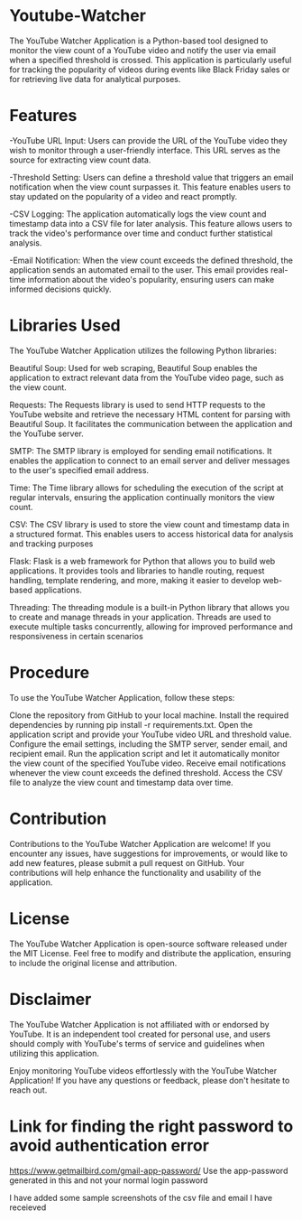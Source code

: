 # Youtube-Watcher
The YouTube Watcher Application is a Python-based tool designed to monitor the view count of a YouTube video and notify the user via email when a specified threshold is crossed. This application is particularly useful for tracking the popularity of videos during events like Black Friday sales or for retrieving live data for analytical purposes.
# Features
-YouTube URL Input: Users can provide the URL of the YouTube video they wish to monitor through a user-friendly interface. This URL serves as the source for extracting view count data.

-Threshold Setting: Users can define a threshold value that triggers an email notification when the view count surpasses it. This feature enables users to stay updated on the popularity of a video and react promptly.

-CSV Logging: The application automatically logs the view count and timestamp data into a CSV file for later analysis. This feature allows users to track the video's performance over time and conduct further statistical analysis.

-Email Notification: When the view count exceeds the defined threshold, the application sends an automated email to the user. This email provides real-time information about the video's popularity, ensuring users can make informed decisions quickly.

# Libraries Used
The YouTube Watcher Application utilizes the following Python libraries:

Beautiful Soup: Used for web scraping, Beautiful Soup enables the application to extract relevant data from the YouTube video page, such as the view count.

Requests: The Requests library is used to send HTTP requests to the YouTube website and retrieve the necessary HTML content for parsing with Beautiful Soup. It facilitates the communication between the application and the YouTube server.

SMTP: The SMTP library is employed for sending email notifications. It enables the application to connect to an email server and deliver messages to the user's specified email address.

Time: The Time library allows for scheduling the execution of the script at regular intervals, ensuring the application continually monitors the view count.

CSV: The CSV library is used to store the view count and timestamp data in a structured format. This enables users to access historical data for analysis and tracking purposes

Flask: Flask is a web framework for Python that allows you to build web applications. It provides tools and libraries to handle routing, request handling, template rendering, and more, making it easier to develop web-based applications.

Threading: The threading module is a built-in Python library that allows you to create and manage threads in your application. Threads are used to execute multiple tasks concurrently, allowing for improved performance and responsiveness in certain scenarios


# Procedure
To use the YouTube Watcher Application, follow these steps:

Clone the repository from GitHub to your local machine.
Install the required dependencies by running pip install -r requirements.txt.
Open the application script and provide your YouTube video URL and threshold value.
Configure the email settings, including the SMTP server, sender email, and recipient email.
Run the application script and let it automatically monitor the view count of the specified YouTube video.
Receive email notifications whenever the view count exceeds the defined threshold.
Access the CSV file to analyze the view count and timestamp data over time.
# Contribution
Contributions to the YouTube Watcher Application are welcome! If you encounter any issues, have suggestions for improvements, or would like to add new features, please submit a pull request on GitHub. Your contributions will help enhance the functionality and usability of the application.

# License
The YouTube Watcher Application is open-source software released under the MIT License. Feel free to modify and distribute the application, ensuring to include the original license and attribution.

# Disclaimer
The YouTube Watcher Application is not affiliated with or endorsed by YouTube. It is an independent tool created for personal use, and users should comply with YouTube's terms of service and guidelines when utilizing this application.

Enjoy monitoring YouTube videos effortlessly with the YouTube Watcher Application! If you have any questions or feedback, please don't hesitate to reach out.

# Link for finding the right password to avoid authentication error
https://www.getmailbird.com/gmail-app-password/
Use the app-password generated in this and not your normal login password

I have added some sample screenshots of the csv file and email I have receieved
